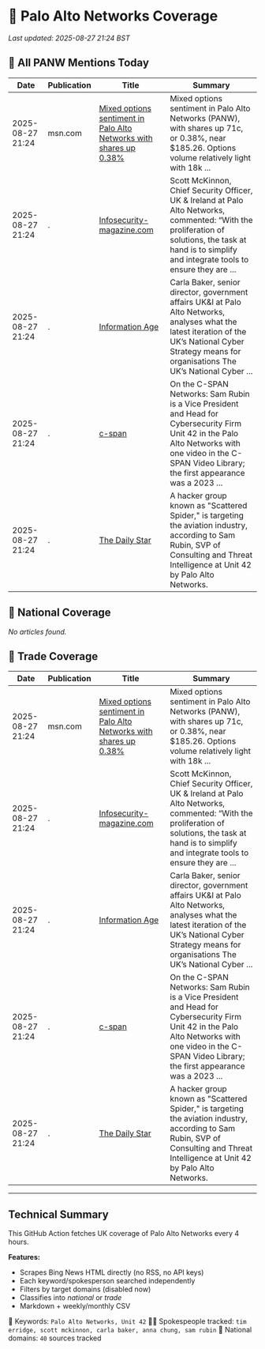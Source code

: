 # 🔐 Palo Alto Networks Coverage

_Last updated: 2025-08-27 21:24 BST_

## 📌 All PANW Mentions Today

| Date | Publication | Title | Summary |
|------|-------------|--------|---------|
| 2025-08-27 21:24 | msn.com | [Mixed options sentiment in Palo Alto Networks with shares up 0.38%](https://www.msn.com/en-us/money/topstocks/mixed-options-sentiment-in-palo-alto-networks-with-shares-up-0-38/ar-AA1LgKw4?ocid=BingNewsVerp) | Mixed options sentiment in Palo Alto Networks (PANW), with shares up 71c, or 0.38%, near $185.26. Options volume relatively light with 18k ... |
| 2025-08-27 21:24 | . | [Infosecurity-magazine.com](/news/search?q=site%3awww.infosecurity-magazine.com&FORM=NWBCLM) | Scott McKinnon, Chief Security Officer, UK & Ireland at Palo Alto Networks, commented: “With the proliferation of solutions, the task at hand is to simplify and integrate tools to ensure they are ... |
| 2025-08-27 21:24 | . | [Information Age](/news/search?q=site%3awww.information-age.com&FORM=NWBCLM) | Carla Baker, senior director, government affairs UK&I at Palo Alto Networks, analyses what the latest iteration of the UK’s National Cyber Strategy means for organisations The UK’s National Cyber ... |
| 2025-08-27 21:24 | . | [c-span](/news/search?q=site%3awww.c-span.org&FORM=NWBCLM) | On the C-SPAN Networks: Sam Rubin is a Vice President and Head for Cybersecurity Firm Unit 42 in the Palo Alto Networks with one video in the C-SPAN Video Library; the first appearance was a 2023 ... |
| 2025-08-27 21:24 | . | [The Daily Star](/news/search?q=site%3awww.thedailystar.net&FORM=NWBCLM) | A hacker group known as "Scattered Spider," is targeting the aviation industry, according to Sam Rubin, SVP of Consulting and Threat Intelligence at Unit 42 by Palo Alto Networks. |

## 📰 National Coverage

_No articles found._

## 📘 Trade Coverage

| Date | Publication | Title | Summary |
|------|-------------|--------|---------|
| 2025-08-27 21:24 | msn.com | [Mixed options sentiment in Palo Alto Networks with shares up 0.38%](https://www.msn.com/en-us/money/topstocks/mixed-options-sentiment-in-palo-alto-networks-with-shares-up-0-38/ar-AA1LgKw4?ocid=BingNewsVerp) | Mixed options sentiment in Palo Alto Networks (PANW), with shares up 71c, or 0.38%, near $185.26. Options volume relatively light with 18k ... |
| 2025-08-27 21:24 | . | [Infosecurity-magazine.com](/news/search?q=site%3awww.infosecurity-magazine.com&FORM=NWBCLM) | Scott McKinnon, Chief Security Officer, UK & Ireland at Palo Alto Networks, commented: “With the proliferation of solutions, the task at hand is to simplify and integrate tools to ensure they are ... |
| 2025-08-27 21:24 | . | [Information Age](/news/search?q=site%3awww.information-age.com&FORM=NWBCLM) | Carla Baker, senior director, government affairs UK&I at Palo Alto Networks, analyses what the latest iteration of the UK’s National Cyber Strategy means for organisations The UK’s National Cyber ... |
| 2025-08-27 21:24 | . | [c-span](/news/search?q=site%3awww.c-span.org&FORM=NWBCLM) | On the C-SPAN Networks: Sam Rubin is a Vice President and Head for Cybersecurity Firm Unit 42 in the Palo Alto Networks with one video in the C-SPAN Video Library; the first appearance was a 2023 ... |
| 2025-08-27 21:24 | . | [The Daily Star](/news/search?q=site%3awww.thedailystar.net&FORM=NWBCLM) | A hacker group known as "Scattered Spider," is targeting the aviation industry, according to Sam Rubin, SVP of Consulting and Threat Intelligence at Unit 42 by Palo Alto Networks. |


---

## Technical Summary

This GitHub Action fetches UK coverage of Palo Alto Networks every 4 hours.

**Features:**
- Scrapes Bing News HTML directly (no RSS, no API keys)
- Each keyword/spokesperson searched independently
- Filters by target domains (disabled now)
- Classifies into _national_ or _trade_
- Markdown + weekly/monthly CSV

📌 Keywords: `Palo Alto Networks, Unit 42`
🧑‍💼 Spokespeople tracked: `tim erridge, scott mckinnon, carla baker, anna chung, sam rubin`
📰 National domains: `40` sources tracked

